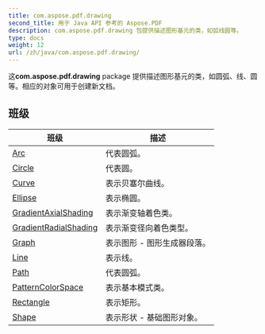 ```yaml
---
title: com.aspose.pdf.drawing
second_title: 用于 Java API 参考的 Aspose.PDF
description: com.aspose.pdf.drawing 包提供描述图形基元的类，如弧线圆等。
type: docs
weight: 12
url: /zh/java/com.aspose.pdf.drawing/
---
```


这**com.aspose.pdf.drawing** package 提供描述图形基元的类，如圆弧、线、圆等。相应的对象可用于创建新文档。


## 班级

| 班级 | 描述 |
| --- | --- |
| [Arc](../com.aspose.pdf.drawing/arc) | 代表圆弧。 |
| [Circle](../com.aspose.pdf.drawing/circle) | 代表圆。 |
| [Curve](../com.aspose.pdf.drawing/curve) | 表示贝塞尔曲线。 |
| [Ellipse](../com.aspose.pdf.drawing/ellipse) | 表示椭圆。 |
| [GradientAxialShading](../com.aspose.pdf.drawing/gradientaxialshading) | 表示渐变轴着色类。 |
| [GradientRadialShading](../com.aspose.pdf.drawing/gradientradialshading) | 表示渐变径向着色类型。 |
| [Graph](../com.aspose.pdf.drawing/graph) | 表示图形 - 图形生成器段落。 |
| [Line](../com.aspose.pdf.drawing/line) | 表示线。 |
| [Path](../com.aspose.pdf.drawing/path) | 代表圆弧。 |
| [PatternColorSpace](../com.aspose.pdf.drawing/patterncolorspace) | 表示基本模式类。 |
| [Rectangle](../com.aspose.pdf.drawing/rectangle) | 表示矩形。 |
| [Shape](../com.aspose.pdf.drawing/shape) | 表示形状 - 基础图形对象。 |